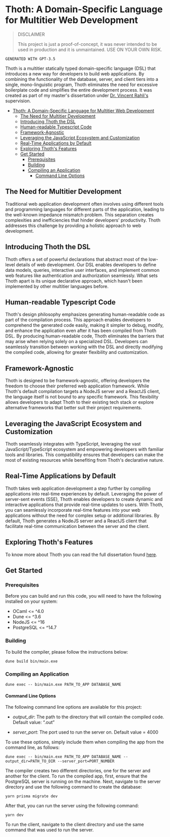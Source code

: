 # Thoth: A Domain-Specific Language for Multitier Web Development

> DISCLAIMER
> 
> This project is just a proof-of-concept, it was never intended to be used in production and it is unmaintained. USE ON YOUR OWN RISK.

```
GENERATED WITH GPT-3.5
```

Thoth is a multitier statically typed domain-specific language (DSL) that introduces a new way for developers to build web applications. By combining the functionality of the database, server, and client tiers into a single, mono-linguistic program, Thoth eliminates the need for excessive boilerplate code and simplifies the entire development process. It was created as part of my master's dissertation under <a href="https://www.birmingham.ac.uk/staff/profiles/computer-science/academic-staff/rahli-vincent.aspx">Dr. Vincent Rahli's</a> supervision.

- [Thoth: A Domain-Specific Language for Multitier Web Development](#thoth-a-domain-specific-language-for-multitier-web-development)
  - [The Need for Multitier Development](#the-need-for-multitier-development)
  - [Introducing Thoth the DSL](#introducing-thoth-the-dsl)
  - [Human-readable Typescript Code](#human-readable-typescript-code)
  - [Framework-Agnostic](#framework-agnostic)
  - [Leveraging the JavaScript Ecosystem and Customization](#leveraging-the-javascript-ecosystem-and-customization)
  - [Real-Time Applications by Default](#real-time-applications-by-default)
  - [Exploring Thoth's Features](#exploring-thoths-features)
  - [Get Started](#get-started)
    - [Prerequisites](#prerequisites)
    - [Building](#building)
    - [Compiling an Application](#compiling-an-application)
      - [Command Line Options](#command-line-options)

## The Need for Multitier Development

Traditional web application development often involves using different tools and programming languages for different parts of the application, leading to the well-known impedance mismatch problem. This separation creates complexities and inefficiencies that hinder developers' productivity. Thoth addresses this challenge by providing a holistic approach to web development.

## Introducing Thoth the DSL

Thoth offers a set of powerful declarations that abstract most of the low-level details of web development. Our DSL enables developers to define data models, queries, interactive user interfaces, and implement common web features like authentication and authorization seamlessly. What sets Thoth apart is its unique declarative approach, which hasn't been implemented by other multitier languages before.

## Human-readable Typescript Code

Thoth's design philosophy emphasizes generating human-readable code as part of the compilation process. This approach enables developers to comprehend the generated code easily, making it simpler to debug, modify, and enhance the application even after it has been compiled from Thoth DSL. By producing human-readable code, Thoth eliminates the barriers that may arise when relying solely on a specialized DSL. Developers can seamlessly transition between working with the DSL and directly modifying the compiled code, allowing for greater flexibility and customization.

## Framework-Agnostic

Thoth is designed to be framework-agnostic, offering developers the freedom to choose their preferred web application framework. While Thoth's default compilation targets a NodeJS server and a ReactJS client, the language itself is not bound to any specific framework. This flexibility allows developers to adapt Thoth to their existing tech stack or explore alternative frameworks that better suit their project requirements.

## Leveraging the JavaScript Ecosystem and Customization

Thoth seamlessly integrates with TypeScript, leveraging the vast JavaScript/TypeScript ecosystem and empowering developers with familiar tools and libraries. This compatibility ensures that developers can make the most of existing resources while benefiting from Thoth's declarative nature.

## Real-Time Applications by Default

Thoth takes web application development a step further by compiling applications into real-time experiences by default. Leveraging the power of server-sent events (SSE), Thoth enables developers to create dynamic and interactive applications that provide real-time updates to users. With Thoth, you can seamlessly incorporate real-time features into your web applications without the need for complex setup or additional libraries. By default, Thoth generates a NodeJS server and a ReactJS client that facilitate real-time communication between the server and the client.

## Exploring Thoth's Features

To know more about Thoth you can read the full dissertation found [here](https://github.com/abdllahdev/thoth-dissertation/blob/main/output/dissertation.pdf "A DSL for Multitier web development").

## Get Started

### Prerequisites

Before you can build and run this code, you will need to have the following installed on your system:

- OCaml <= ^4.0
- Dune <= ^3.6
- NodeJS <= ^16
- PostgreSQL <= ^14.7

### Building

To build the compiler, please follow the instructions below:

```
dune build bin/main.exe
```

### Compiling an Application

```
dune exec -- bin/main.exe PATH_TO_APP DATABASE_NAME
```

#### Command Line Options

The following command line options are available for this project:

- *output_dir*: The path to the directory that will contain the compiled code. Default value: “.out”

- *server_port*: The port used to run the server on. Default value = 4000

To use these options, simply include them when compiling the app from the command line, as follows:

```
dune exec -- bin/main.exe PATH_TO_APP DATABASE_NAME --output_dir=PATH_TO_DIR --server_port=PORT_NUMBER
```

The compiler creates two different directories, one for the server and another for the client. To run the compiled app, first, ensure that the PostgreSQL server is running on the machine. Next, navigate to the server directory and use the following command to create the database:

```
yarn prisma migrate dev
```

After that, you can run the server using the following command:

```
yarn dev
```

To run the client, navigate to the client directory and use the same command that was used to run the server.
